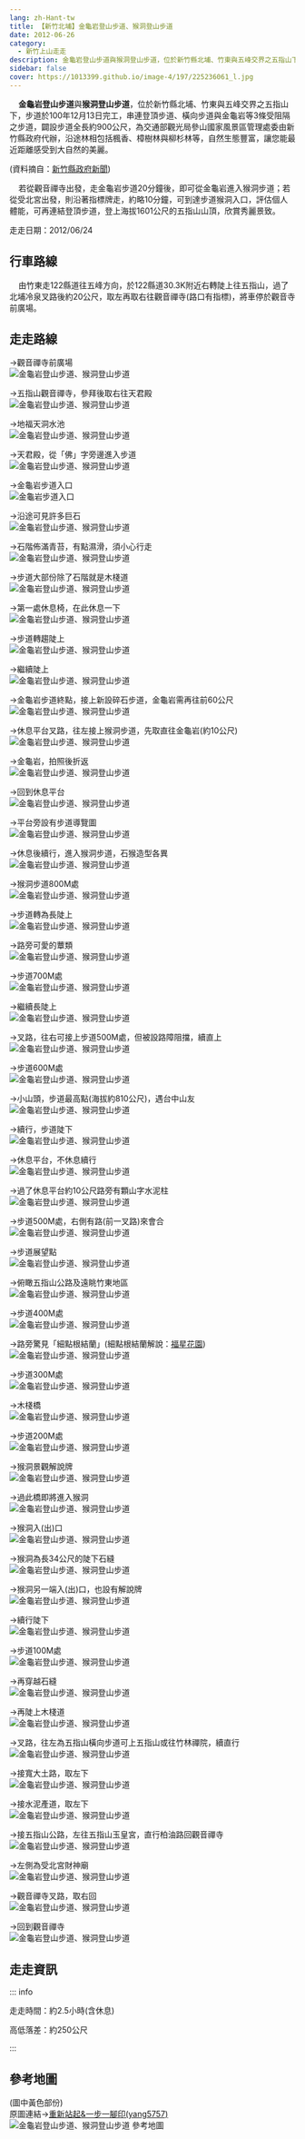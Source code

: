 ```yaml
---
lang: zh-Hant-tw
title: 【新竹北埔】金龜岩登山步道、猴洞登山步道
date: 2012-06-26
category: 
  - 新竹上山走走
description: 金龜岩登山步道與猴洞登山步道，位於新竹縣北埔、竹東與五峰交界之五指山下，步道於100年12月13日完工，串連登頂步道、橫向步道與金龜岩等3條受阻隔之步道，闢設步道全長約900公尺，為交通部觀光局參山國家風景區管理處委由新竹縣政府代辦，沿途林相包括楓香、樟樹林與柳杉林等，自然生態豐富，讓您能最近距離感受到大自然的美麗。
sidebar: false
cover: https://1013399.github.io/image-4/197/225236061_l.jpg
---
```


    **金龜岩登山步道**與**猴洞登山步道**，位於新竹縣北埔、竹東與五峰交界之五指山下，步道於100年12月13日完工，串連登頂步道、橫向步道與金龜岩等3條受阻隔之步道，闢設步道全長約900公尺，為交通部觀光局參山國家風景區管理處委由新竹縣政府代辦，沿途林相包括楓香、樟樹林與柳杉林等，自然生態豐富，讓您能最近距離感受到大自然的美麗。

(資料摘自：[新竹縣政府新聞](http://www.hsinchu.gov.tw/modules/v6_mseeage/news/detail.asp?id=201112230003&key=&sd=&ed=&SUnit=&Sclass=&rad=1))  

<!-- more -->

    若從觀音禪寺出發，走金龜岩步道20分鐘後，即可從金龜岩進入猴洞步道；若從受北宮出發，則沿著指標牌走，約略10分鐘，可到達步道猴洞入口，評估個人體能，可再連結登頂步道，登上海拔1601公尺的五指山山頂，欣賞秀麗景致。

走走日期：2012/06/24

## 行車路線
    由竹東走122縣道往五峰方向，於122縣道30.3K附近右轉陡上往五指山，過了北埔冷泉叉路後約20公尺，取左再取右往觀音禪寺(路口有指標)，將車停於觀音寺前廣場。

## 走走路線
→觀音禪寺前廣場  
![金龜岩登山步道、猴洞登山步道](https://1013399.github.io/image-4/197/225235780_l.jpg)

→五指山觀音禪寺，參拜後取右往天君殿  
![金龜岩登山步道、猴洞登山步道](https://1013399.github.io/image-4/197/225235895_l.jpg)

→地福天洞水池  
![金龜岩登山步道、猴洞登山步道](https://1013399.github.io/image-4/197/225235898_l.jpg)

→天君殿，從「佛」字旁邊進入步道  
![金龜岩登山步道、猴洞登山步道](https://1013399.github.io/image-4/197/225235901_l.jpg)

→金龜岩步道入口  
![金龜岩步道入口](https://1013399.github.io/image-4/197/225235905_l.jpg)

→沿途可見許多巨石  
![金龜岩登山步道、猴洞登山步道](https://1013399.github.io/image-4/197/225235911_l.jpg)

→石階佈滿青苔，有點濕滑，須小心行走  
![金龜岩登山步道、猴洞登山步道](https://1013399.github.io/image-4/197/225235913_l.jpg)

→步道大部份除了石階就是木棧道  
![金龜岩登山步道、猴洞登山步道](https://1013399.github.io/image-4/197/225235921_l.jpg)

→第一處休息椅，在此休息一下  
![金龜岩登山步道、猴洞登山步道](https://1013399.github.io/image-4/197/225235933_l.jpg)

→步道轉趨陡上  
![金龜岩登山步道、猴洞登山步道](https://1013399.github.io/image-4/197/225235932_l.jpg)

→繼續陡上  
![金龜岩登山步道、猴洞登山步道](https://1013399.github.io/image-4/197/225235941_l.jpg)

→金龜岩步道終點，接上新設碎石步道，金龜岩需再往前60公尺  
![金龜岩登山步道、猴洞登山步道](https://1013399.github.io/image-4/197/225235943_l.jpg)

→休息平台叉路，往左接上猴洞步道，先取直往金龜岩(約10公尺)  
![金龜岩登山步道、猴洞登山步道](https://1013399.github.io/image-4/197/225235946_l.jpg)

→金龜岩，拍照後折返  
![金龜岩登山步道、猴洞登山步道](https://1013399.github.io/image-4/197/225235954_l.jpg)

→回到休息平台  
![金龜岩登山步道、猴洞登山步道](https://1013399.github.io/image-4/197/225235957_l.jpg)

→平台旁設有步道導覽圖  
![金龜岩登山步道、猴洞登山步道](https://1013399.github.io/image-4/197/225235958_l.jpg)

→休息後續行，進入猴洞步道，石猴造型各異  
![金龜岩登山步道、猴洞登山步道](https://1013399.github.io/image-4/197/225235963_l.jpg)

→猴洞步道800M處  
![金龜岩登山步道、猴洞登山步道](https://1013399.github.io/image-4/197/225235967_l.jpg)

→步道轉為長陡上  
![金龜岩登山步道、猴洞登山步道](https://1013399.github.io/image-4/197/225235971_l.jpg)

→路旁可愛的蕈類  
![金龜岩登山步道、猴洞登山步道](https://1013399.github.io/image-4/197/225235975_l.jpg)

→步道700M處  
![金龜岩登山步道、猴洞登山步道](https://1013399.github.io/image-4/197/225235980_l.jpg)

→繼續長陡上  
![金龜岩登山步道、猴洞登山步道](https://1013399.github.io/image-4/197/225235986_l.jpg)

→叉路，往右可接上步道500M處，但被設路障阻擋，續直上  
![金龜岩登山步道、猴洞登山步道](https://1013399.github.io/image-4/197/225235989_l.jpg)

→步道600M處  
![金龜岩登山步道、猴洞登山步道](https://1013399.github.io/image-4/197/225235992_l.jpg)

→小山頭，步道最高點(海拔約810公尺)，遇台中山友  
![金龜岩登山步道、猴洞登山步道](https://1013399.github.io/image-4/197/225235995_l.jpg)

→續行，步道陡下  
![金龜岩登山步道、猴洞登山步道](https://1013399.github.io/image-4/197/225235997_l.jpg)

→休息平台，不休息續行  
![金龜岩登山步道、猴洞登山步道](https://1013399.github.io/image-4/197/225236001_l.jpg)

→過了休息平台約10公尺路旁有顆山字水泥柱  
![金龜岩登山步道、猴洞登山步道](https://1013399.github.io/image-4/197/225236003_l.jpg)

→步道500M處，右側有路(前一叉路)來會合  
![金龜岩登山步道、猴洞登山步道](https://1013399.github.io/image-4/197/225236006_l.jpg)

→步道展望點  
![金龜岩登山步道、猴洞登山步道](https://1013399.github.io/image-4/197/225236009_l.jpg)

→俯瞰五指山公路及遠眺竹東地區  
![金龜岩登山步道、猴洞登山步道](https://1013399.github.io/image-4/197/225236011_l.jpg)

→步道400M處  
![金龜岩登山步道、猴洞登山步道](https://1013399.github.io/image-4/197/225236016_l.jpg)

→路旁驚見「細點根結蘭」(細點根結蘭解說：[福星花園](http://tw.myblog.yahoo.com/su-0342/article?mid=10253))  
![金龜岩登山步道、猴洞登山步道](https://1013399.github.io/image-4/197/225236019_l.jpg)

→步道300M處  
![金龜岩登山步道、猴洞登山步道](https://1013399.github.io/image-4/197/225236025_l.jpg)

→木棧橋  
![金龜岩登山步道、猴洞登山步道](https://1013399.github.io/image-4/197/225236027_l.jpg)

→步道200M處  
![金龜岩登山步道、猴洞登山步道](https://1013399.github.io/image-4/197/225236028_l.jpg)

→猴洞景觀解說牌  
![金龜岩登山步道、猴洞登山步道](https://1013399.github.io/image-4/197/225236032_l.jpg)

→過此橋即將進入猴洞  
![金龜岩登山步道、猴洞登山步道](https://1013399.github.io/image-4/197/225236037_l.jpg)

→猴洞入(出)口  
![金龜岩登山步道、猴洞登山步道](https://1013399.github.io/image-4/197/225236044_l.jpg)

→猴洞為長34公尺的陡下石縫  
![金龜岩登山步道、猴洞登山步道](https://1013399.github.io/image-4/197/225236046_l.jpg)

→猴洞另一端入(出)口，也設有解說牌  
![金龜岩登山步道、猴洞登山步道](https://1013399.github.io/image-4/197/225236048_l.jpg)

→續行陡下  
![金龜岩登山步道、猴洞登山步道](https://1013399.github.io/image-4/197/225236054_l.jpg)

→步道100M處  
![金龜岩登山步道、猴洞登山步道](https://1013399.github.io/image-4/197/225236058_l.jpg)

→再穿越石縫  
![金龜岩登山步道、猴洞登山步道](https://1013399.github.io/image-4/197/225236061_l.jpg)

→再陡上木棧道  
![金龜岩登山步道、猴洞登山步道](https://1013399.github.io/image-4/197/225236065_l.jpg)

→叉路，往左為五指山橫向步道可上五指山或往竹林禪院，續直行  
![金龜岩登山步道、猴洞登山步道](https://1013399.github.io/image-4/197/225236067_l.jpg)

→接寬大土路，取左下  
![金龜岩登山步道、猴洞登山步道](https://1013399.github.io/image-4/197/225236077_l.jpg)

→接水泥產道，取左下  
![金龜岩登山步道、猴洞登山步道](https://1013399.github.io/image-4/197/225236081_l.jpg)

→接五指山公路，左往五指山玉皇宮，直行柏油路回觀音禪寺  
![金龜岩登山步道、猴洞登山步道](https://1013399.github.io/image-4/197/225236083_l.jpg)

→左側為受北宮財神廟  
![金龜岩登山步道、猴洞登山步道](https://1013399.github.io/image-4/197/225236086_l.jpg)

→觀音禪寺叉路，取右回  
![金龜岩登山步道、猴洞登山步道](https://1013399.github.io/image-4/197/225236092_l.jpg)

→回到觀音禪寺  
![金龜岩登山步道、猴洞登山步道](https://1013399.github.io/image-4/197/225236094_l.jpg)

## 走走資訊

::: info

走走時間：約2.5小時(含休息)

高低落差：約250公尺

:::

## 參考地圖
(圖中黃色部份)  
原圖連結→[重新站起&一步一腳印(yang5757)](http://blog.xuite.net/yang5757/blog/58757553)  
![金龜岩登山步道、猴洞登山步道 參考地圖](https://1013399.github.io/image-4/197/225236223_l.jpg)